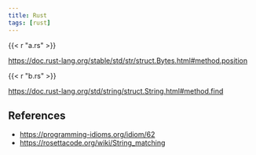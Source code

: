 ```yaml
---
title: Rust
tags: [rust]
---
```


{{< r "a.rs" >}}

<https://doc.rust-lang.org/stable/std/str/struct.Bytes.html#method.position>

{{< r "b.rs" >}}

<https://doc.rust-lang.org/std/string/struct.String.html#method.find>

## References

- <https://programming-idioms.org/idiom/62>
- <https://rosettacode.org/wiki/String_matching>
